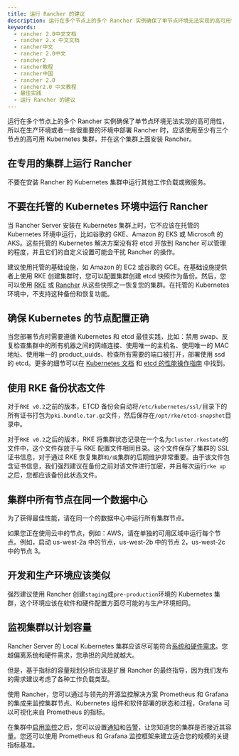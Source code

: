 ```yaml
---
title: 运行 Rancher 的建议
description: 运行在多个节点上的多个 Rancher 实例确保了单节点环境无法实现的高可用性，所以在生产环境或者一些很重要的环境中部署 Rancher 时，应该使用至少有三个节点的高可用 Kubernetes 集群，并在这个集群上面安装 Rancher。
keywords:
  - rancher 2.0中文文档
  - rancher 2.x 中文文档
  - rancher中文
  - rancher 2.0中文
  - rancher2
  - rancher教程
  - rancher中国
  - rancher 2.0
  - rancher2.0 中文教程
  - 最佳实践
  - 运行 Rancher 的建议
---
```


运行在多个节点上的多个 Rancher 实例确保了单节点环境无法实现的高可用性，所以在生产环境或者一些很重要的环境中部署 Rancher 时，应该使用至少有三个节点的高可用 Kubernetes 集群，并在这个集群上面安装 Rancher。

## 在专用的集群上运行 Rancher

不要在安装 Rancher 的 Kubernetes 集群中运行其他工作负载或微服务。

## 不要在托管的 Kubernetes 环境中运行 Rancher

当 Rancher Server 安装在 Kubernetes 集群上时，它不应该在托管的 Kubernetes 环境中运行，比如谷歌的 GKE、Amazon 的 EKS 或 Microsoft 的 AKS。这些托管的 Kubernetes 解决方案没有将 etcd 开放到 Rancher 可以管理的程度，并且它们的自定义设置可能会干扰 Rancher 的操作。

建议使用托管的基础设施，如 Amazon 的 EC2 或谷歌的 GCE。在基础设施提供者上使用 RKE 创建集群时，您可以配置集群创建 etcd 快照作为备份。然后，您可以使用 [RKE](/docs/rke/etcd-snapshots/recurring-snapshots/_index) 或 [Rancher](/docs/rancher2/backups/2.0-2.4/restorations/_index) 从这些快照之一恢复您的集群。在托管的 Kubernetes 环境中，不支持这种备份和恢复功能。

## 确保 Kubernetes 的节点配置正确

当您部署节点时需要遵循 Kubernetes 和 etcd 最佳实践，比如：禁用 swap、反复检查集群中的所有机器之间的网络连接、使用唯一的主机名、使用唯一的 MAC 地址、使用唯一的 product_uuids、检查所有需要的端口被打开，部署使用 ssd 的 etcd。更多的细节可以在 [Kubernetes 文档](https://kubernetes.io/docs/setup/production-environment/tools/kubeadm/install-kubeadm) 和 [etcd 的性能操作指南](https://github.com/etcd-io/etcd/blob/master/Documentation/op-guide/performance.md) 中找到。

## 使用 RKE 备份状态文件

对于`RKE v0.2`之前的版本，ETCD 备份会自动将`/etc/kubernetes/ssl/`目录下的所有证书打包为`pki.bundle.tar.gz`文件，然后保存在`/opt/rke/etcd-snapshot`目录中。

对于`RKE v0.2`之后的版本，RKE 将集群状态记录在一个名为`cluster.rkestate`的文件中，这个文件存放于与 RKE 配置文件相同目录。这个文件保存了集群的 SSL 证书信息，对于通过 RKE 恢复集群`和/或`集群的后期维护非常重要。由于该文件包含证书信息，我们强烈建议在备份之前对该文件进行加密，并且每次运行`rke up`之后，您都应该备份此状态文件。

## 集群中所有节点在同一个数据中心

为了获得最佳性能，请在同一个的数据中心中运行所有集群节点。

如果您正在使用云中的节点，例如：AWS，请在单独的可用区域中运行每个节点。例如，启动 us-west-2a 中的节点，us-west-2b 中的节点 2，us-west-2c 中的节点 3。

## 开发和生产环境应该类似

强烈建议使用 Rancher 创建`staging`或`pre-production`环境的 Kubernetes 集群，这个环境应该在软件和硬件配置方面尽可能的与生产环境相同。

## 监视集群以计划容量

Rancher Server 的 Local Kubernetes 集群应该尽可能符合[系统和硬件需求](/docs/rancher2/installation/requirements/_index)。您越偏离系统和硬件需求，您承担的风险就越大。

但是，基于指标的容量规划分析应该是扩展 Rancher 的最终指导，因为我们发布的需求建议考虑了各种工作负载类型。

使用 Rancher，您可以通过与领先的开源监控解决方案 Prometheus 和 Grafana 的集成来监控集群节点、Kubernetes 组件和软件部署的状态和过程，Grafana 可以可视化来自 Prometheus 的指标。

在集群中[启用监控](/docs/rancher2/cluster-admin/tools/monitoring/_index)之后，您可以设置[通知](/docs/rancher2/monitoring-alerting/2.0-2.4/notifiers/_index)和[告警](/docs/rancher2/monitoring-alerting/2.0-2.4/cluster-alerts/_index)，让您知道您的集群是否接近其容量。您还可以使用 Prometheus 和 Grafana 监控框架来建立适合您的规模的关键指标基准。
